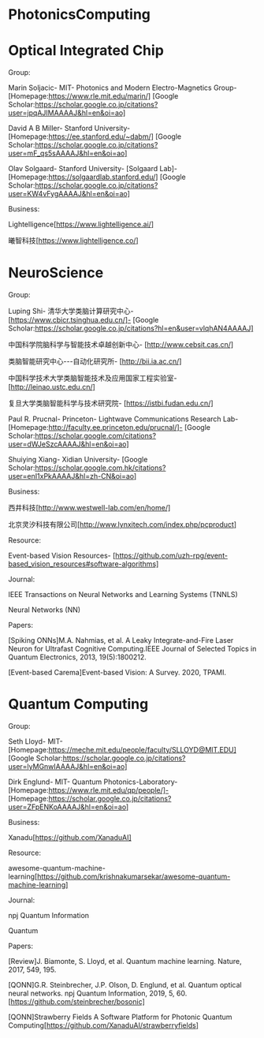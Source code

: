 # PhotonicsComputing

# Optical Integrated Chip

Group:

Marin Soljacic-
MIT-
Photonics and Modern Electro-Magnetics Group-
[Homepage:https://www.rle.mit.edu/marin/]
[Google Scholar:https://scholar.google.co.jp/citations?user=jpqAJIMAAAAJ&hl=en&oi=ao]

David A B Miller-
Stanford University-
[Homepage:https://ee.stanford.edu/~dabm/]
[Google Scholar:https://scholar.google.co.jp/citations?user=mF_qs5sAAAAJ&hl=en&oi=ao]

Olav Solgaard-
Stanford University-
[Solgaard Lab]-
[Homepage:https://solgaardlab.stanford.edu/]
[Google Scholar:https://scholar.google.co.jp/citations?user=KW4vFygAAAAJ&hl=en&oi=ao]

Business:

Lightelligence[https://www.lightelligence.ai/]

曦智科技[https://www.lightelligence.co/]

# NeuroScience

Group:

Luping Shi-
清华大学类脑计算研究中心-
[https://www.cbicr.tsinghua.edu.cn/]-
[Google Scholar:https://scholar.google.co.jp/citations?hl=en&user=vlqhAN4AAAAJ]

中国科学院脑科学与智能技术卓越创新中心-
[http://www.cebsit.cas.cn/]

类脑智能研究中心---自动化研究所-
[http://bii.ia.ac.cn/]

中国科学技术大学类脑智能技术及应用国家工程实验室-
[http://leinao.ustc.edu.cn/]

复旦大学类脑智能科学与技术研究院-
[https://istbi.fudan.edu.cn/]

Paul R. Prucnal-
Princeton-
Lightwave Communications Research Lab-
[Homepage:http://faculty.ee.princeton.edu/prucnal/]-
[Google Scholar:https://scholar.google.com/citations?user=dWJeSzcAAAAJ&hl=en&oi=ao]

Shuiying Xiang-
Xidian University-
[Google Scholar:https://scholar.google.com.hk/citations?user=enI1xPkAAAAJ&hl=zh-CN&oi=ao]

Business:

西井科技[http://www.westwell-lab.com/en/home/]

北京灵汐科技有限公司[http://www.lynxitech.com/index.php/pcproduct]

Resource:

Event-based Vision Resources-
[https://github.com/uzh-rpg/event-based_vision_resources#software-algorithms]

Journal:

IEEE Transactions on Neural Networks and Learning Systems (TNNLS)

Neural Networks (NN)

Papers:

[Spiking ONNs]M.A. Nahmias, et al. A Leaky Integrate-and-Fire Laser Neuron for Ultrafast Cognitive Computing.IEEE Journal of Selected Topics in Quantum Electronics, 2013, 19(5):1800212.

[Event-based Carema]Event-based Vision: A Survey. 2020, TPAMI.

# Quantum Computing

Group:

Seth Lloyd-
MIT-
[Homepage:https://meche.mit.edu/people/faculty/SLLOYD@MIT.EDU]
[Google Scholar:https://scholar.google.co.jp/citations?user=lyMGnwIAAAAJ&hl=en&oi=ao]

Dirk Englund-
MIT-
Quantum Photonics-Laboratory-
[Homepage:https://www.rle.mit.edu/qp/people/]-
[Homepage:https://scholar.google.co.jp/citations?user=ZFpENKoAAAAJ&hl=en&oi=ao]

Business:

Xanadu[https://github.com/XanaduAI]

Resource:

awesome-quantum-machine-learning[https://github.com/krishnakumarsekar/awesome-quantum-machine-learning]

Journal:

npj Quantum Information

Quantum

Papers:

[Review]J. Biamonte, S. Lloyd, et al. Quantum machine learning. Nature, 2017, 549, 195.

[QONN]G.R. Steinbrecher, J.P. Olson, D. Englund, et al. Quantum optical neural networks. npj Quantum Information, 2019, 5, 60.[https://github.com/steinbrecher/bosonic]

[QONN]Strawberry Fields A Software Platform for Photonic Quantum Computing[https://github.com/XanaduAI/strawberryfields]
